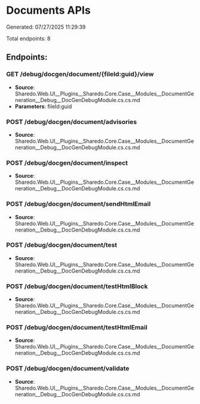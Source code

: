 ﻿# Documents APIs
Generated: 07/27/2025 11:29:39

Total endpoints: 8

## Endpoints:
### GET /debug/docgen/document/{fileId:guid}/view
- **Source**: Sharedo.Web.UI__Plugins__Sharedo.Core.Case__Modules__DocumentGeneration__Debug__DocGenDebugModule.cs.cs.md
- **Parameters**: fileId:guid

### POST /debug/docgen/document/advisories
- **Source**: Sharedo.Web.UI__Plugins__Sharedo.Core.Case__Modules__DocumentGeneration__Debug__DocGenDebugModule.cs.cs.md

### POST /debug/docgen/document/inspect
- **Source**: Sharedo.Web.UI__Plugins__Sharedo.Core.Case__Modules__DocumentGeneration__Debug__DocGenDebugModule.cs.cs.md

### POST /debug/docgen/document/sendHtmlEmail
- **Source**: Sharedo.Web.UI__Plugins__Sharedo.Core.Case__Modules__DocumentGeneration__Debug__DocGenDebugModule.cs.cs.md

### POST /debug/docgen/document/test
- **Source**: Sharedo.Web.UI__Plugins__Sharedo.Core.Case__Modules__DocumentGeneration__Debug__DocGenDebugModule.cs.cs.md

### POST /debug/docgen/document/testHtmlBlock
- **Source**: Sharedo.Web.UI__Plugins__Sharedo.Core.Case__Modules__DocumentGeneration__Debug__DocGenDebugModule.cs.cs.md

### POST /debug/docgen/document/testHtmlEmail
- **Source**: Sharedo.Web.UI__Plugins__Sharedo.Core.Case__Modules__DocumentGeneration__Debug__DocGenDebugModule.cs.cs.md

### POST /debug/docgen/document/validate
- **Source**: Sharedo.Web.UI__Plugins__Sharedo.Core.Case__Modules__DocumentGeneration__Debug__DocGenDebugModule.cs.cs.md



